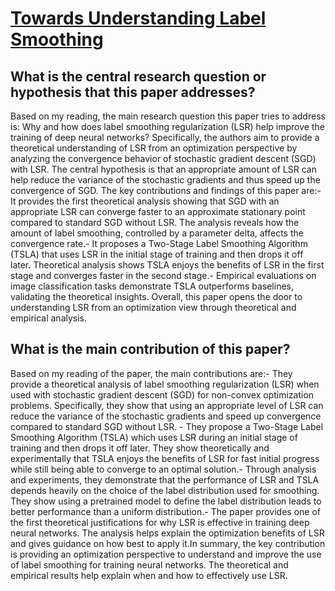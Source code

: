 # [Towards Understanding Label Smoothing](https://arxiv.org/abs/2006.11653v2)

## What is the central research question or hypothesis that this paper addresses?

Based on my reading, the main research question this paper tries to address is: Why and how does label smoothing regularization (LSR) help improve the training of deep neural networks? Specifically, the authors aim to provide a theoretical understanding of LSR from an optimization perspective by analyzing the convergence behavior of stochastic gradient descent (SGD) with LSR. The central hypothesis is that an appropriate amount of LSR can help reduce the variance of the stochastic gradients and thus speed up the convergence of SGD. The key contributions and findings of this paper are:- It provides the first theoretical analysis showing that SGD with an appropriate LSR can converge faster to an approximate stationary point compared to standard SGD without LSR. The analysis reveals how the amount of label smoothing, controlled by a parameter delta, affects the convergence rate.- It proposes a Two-Stage Label Smoothing Algorithm (TSLA) that uses LSR in the initial stage of training and then drops it off later. Theoretical analysis shows TSLA enjoys the benefits of LSR in the first stage and converges faster in the second stage.- Empirical evaluations on image classification tasks demonstrate TSLA outperforms baselines, validating the theoretical insights. Overall, this paper opens the door to understanding LSR from an optimization view through theoretical and empirical analysis.


## What is the main contribution of this paper?

Based on my reading of the paper, the main contributions are:- They provide a theoretical analysis of label smoothing regularization (LSR) when used with stochastic gradient descent (SGD) for non-convex optimization problems. Specifically, they show that using an appropriate level of LSR can reduce the variance of the stochastic gradients and speed up convergence compared to standard SGD without LSR. - They propose a Two-Stage Label Smoothing Algorithm (TSLA) which uses LSR during an initial stage of training and then drops it off later. They show theoretically and experimentally that TSLA enjoys the benefits of LSR for fast initial progress while still being able to converge to an optimal solution.- Through analysis and experiments, they demonstrate that the performance of LSR and TSLA depends heavily on the choice of the label distribution used for smoothing. They show using a pretrained model to define the label distribution leads to better performance than a uniform distribution.- The paper provides one of the first theoretical justifications for why LSR is effective in training deep neural networks. The analysis helps explain the optimization benefits of LSR and gives guidance on how best to apply it.In summary, the key contribution is providing an optimization perspective to understand and improve the use of label smoothing for training neural networks. The theoretical and empirical results help explain when and how to effectively use LSR.
